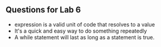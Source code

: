 ## Questions for Lab 6 

-  expression is a valid unit of code that resolves to a value
-  It's a  quick and easy way to do something repeatedly
-  A while statement will last as long as a statement is true. 
